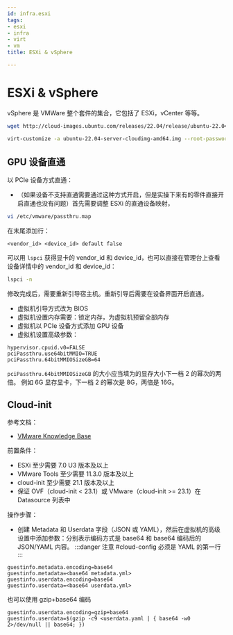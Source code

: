 ```yaml
---
id: infra.esxi
tags:
- esxi
- infra
- virt
- vm
title: ESXi & vSphere

---
```



# ESXi & vSphere
vSphere 是 VMWare 整个套件的集合，它包括了 ESXi，vCenter 等等。
```bash
wget http://cloud-images.ubuntu.com/releases/22.04/release/ubuntu-22.04-server-cloudimg-amd64.img

virt-customize -a ubuntu-22.04-server-cloudimg-amd64.img --root-password password:ubuntu
```


## GPU 设备直通
以 PCIe 设备方式直通：

- （如果设备不支持直通需要通过这种方式开启，但是实操下来有的零件直接开启直通也没有问题）首先需要调整 ESXi 的直通设备映射，
```bash
vi /etc/vmware/passthru.map
```
在末尾添加行：
```
<vendor_id> <device_id> default false
```
可以用 `lspci` 获得显卡的 vendor_id 和 device_id，也可以直接在管理台上查看设备详情中的 vendor_id 和 device_id：
```bash
lspci -n
```
修改完成后，需要重新引导宿主机。重新引导后需要在设备界面开启直通。

- 虚拟机引导方式改为 BIOS
- 虚拟机设置内存需要：锁定内存，为虚拟机预留全部内存
- 虚拟机以 PCIe 设备方式添加 GPU 设备
- 虚拟机设置高级参数：
```properties
hypervisor.cpuid.v0=FALSE
pciPassthru.use64bitMMIO=TRUE
pciPassthru.64bitMMIOSizeGB=64
```
`pciPassthru.64bitMMIOSizeGB` 的大小应当填为的显存大小下一档 2 的幂次的两倍。
例如 6G 显存显卡，下一档 2 的幂次是 8G，两倍是 16G。


## Cloud-init
参考文档：

- [VMware Knowledge Base](https://kb.vmware.com/s/article/82250)

前置条件：

- ESXi 至少需要 7.0 U3 版本及以上
- VMware Tools 至少需要 11.3.0 版本及以上
- cloud-init 至少需要 21.1 版本及以上
- 保证 OVF（cloud-init < 23.1）或 VMware（cloud-init >= 23.1）在 Datasource 列表中

操作步骤：

- 创建 Metadata 和 Userdata 字段（JSON 或 YAML），然后在虚拟机的高级设置中添加参数：分别表示编码方式是 base64 和 base64 编码后的 JSON/YAML 内容。
:::danger
注意  #cloud-config 必须是 YAML 的第一行
:::
```properties
guestinfo.metadata.encoding=base64
guestinfo.metadata=<base64 metadata.yml>
guestinfo.userdata.encoding=base64
guestinfo.userdata=<base64 userdata.yml>
```
也可以使用 gzip+base64 编码
```properties
guestinfo.userdata.encoding=gzip+base64
guestinfo.userdata=$(gzip -c9 <userdata.yaml | { base64 -w0 2>/dev/null || base64; })
```
